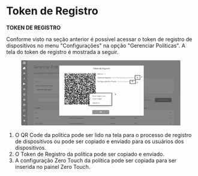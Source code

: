 # Token de Registro

**TOKEN DE REGISTRO**

Conforme visto na seção anterior é possível acessar o token de registro de dispositivos no menu "Configurações" na opção "Gerenciar Políticas". A tela do token de registro é mostrada a seguir.

<figure><img src="../../../.gitbook/assets/image (8) (1).png" alt="" width="524"><figcaption></figcaption></figure>

1. O QR Code da política pode ser lido na tela para o processo de registro de dispositivos ou pode ser copiado e enviado para os usuários dos dispositivos.
2. O Token de Registro da política pode ser copiado e enviado.
3. A configuração Zero Touch da política pode ser copiada para ser inserida no painel Zero Touch.





<figure><img src="broken-reference" alt=""><figcaption></figcaption></figure>
